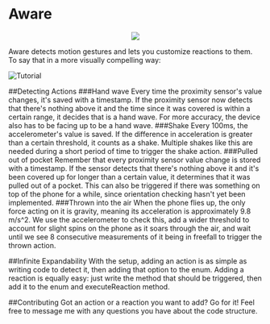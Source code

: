 # Aware
<p align="center">
  <img src="http://s29.postimg.org/wiu6dik2v/github_cover.png"/>
</p>

Aware detects motion gestures and lets you customize reactions to them. To say that in a more visually compelling way:

![Tutorial](http://s11.postimg.org/xjohk9x5f/github_tutorial.png)

##Detecting Actions
###Hand wave
Every time the proximity sensor's value changes, it's saved with a timestamp. If the proximity sensor now detects that there's nothing above it and the time since it was covered is within a certain range, it decides that is a hand wave. For more accuracy, the device also has to be facing up to be a hand wave.
###Shake
Every 100ms, the accelerometer's value is saved. If the difference in acceleration is greater than a certain threshold, it counts as a shake. Multiple shakes like this are needed during a short period of time to trigger the shake action.
###Pulled out of pocket
Remember that every proximity sensor value change is stored with a timestamp. If the sensor detects that there's nothing above it and it's been covered up for longer than a certain value, it determines that it was pulled out of a pocket. This can also be triggered if there was something on top of the phone for a while, since orientation checking hasn't yet been implemented.
###Thrown into the air
When the phone flies up, the only force acting on it is gravity, meaning its acceleration is approximately 9.8 m/s^2. We use the accelerometer to check this, add a wider threshold to account for slight spins on the phone as it soars through the air, and wait until we see 8 consecutive measurements of it being in freefall to trigger the thrown action.

##Infinite Expandability
With the setup, adding an action is as simple as writing code to detect it, then adding that option to the enum. Adding a reaction is equally easy: just write the method that should be triggered, then add it to the enum and executeReaction method.

##Contributing
Got an action or a reaction you want to add? Go for it! Feel free to message me with any questions you have about the code structure.
